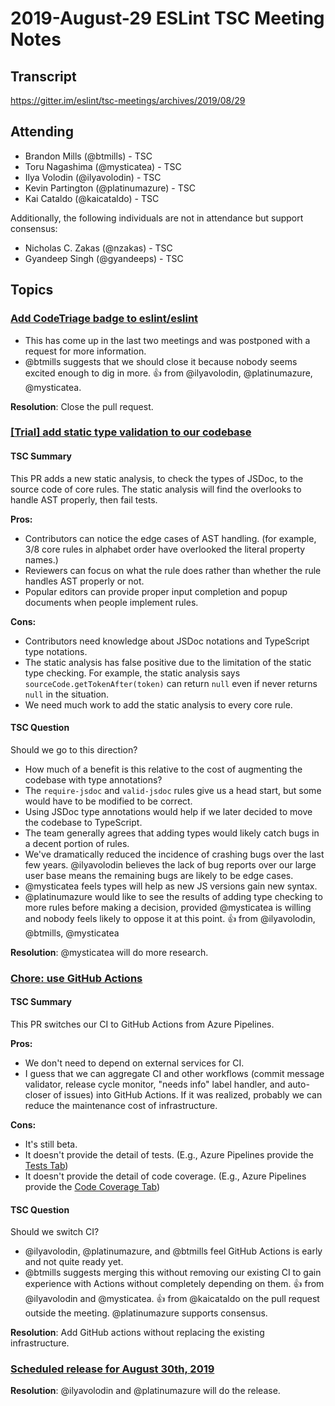 # 2019-August-29 ESLint TSC Meeting Notes

## Transcript

https://gitter.im/eslint/tsc-meetings/archives/2019/08/29

## Attending

* Brandon Mills (@btmills) - TSC
* Toru Nagashima (@mysticatea) - TSC
* Ilya Volodin (@ilyavolodin) - TSC
* Kevin Partington (@platinumazure) - TSC
* Kai Cataldo (@kaicataldo) - TSC

Additionally, the following individuals are not in attendance but support consensus:

* Nicholas C. Zakas (@nzakas) - TSC
* Gyandeep Singh (@gyandeeps) - TSC

## Topics

### [Add CodeTriage badge to eslint/eslint](https://github.com/eslint/eslint/pull/11807)

* This has come up in the last two meetings and was postponed with a request for more information.
* @btmills suggests that we should close it because nobody seems excited enough to dig in more. :+1: from @ilyavolodin, @platinumazure, @mysticatea.

**Resolution**: Close the pull request.

### [[Trial] add static type validation to our codebase](https://github.com/eslint/eslint/pull/12082)

#### TSC Summary

This PR adds a new static analysis, to check the types of JSDoc, to the source code of core rules. The static analysis will find the overlooks to handle AST properly, then fail tests.

**Pros:**

- Contributors can notice the edge cases of AST handling. (for example, 3/8 core rules in alphabet order have overlooked the literal property names.)
- Reviewers can focus on what the rule does rather than whether the rule handles AST properly or not.
- Popular editors can provide proper input completion and popup documents when people implement rules.

**Cons:**

- Contributors need knowledge about JSDoc notations and TypeScript type notations.
- The static analysis has false positive due to the limitation of the static type checking. For example, the static analysis says `sourceCode.getTokenAfter(token)` can return `null` even if never returns `null` in the situation.
- We need much work to add the static analysis to every core rule.

#### TSC Question

Should we go to this direction?

* How much of a benefit is this relative to the cost of augmenting the codebase with type annotations?
* The `require-jsdoc` and `valid-jsdoc` rules give us a head start, but some would have to be modified to be correct.
* Using JSDoc type annotations would help if we later decided to move the codebase to TypeScript.
* The team generally agrees that adding types would likely catch bugs in a decent portion of rules.
* We've dramatically reduced the incidence of crashing bugs over the last few years. @ilyavolodin believes the lack of bug reports over our large user base means the remaining bugs are likely to be edge cases.
* @mysticatea feels types will help as new JS versions gain new syntax.
* @platinumazure would like to see the results of adding type checking to more rules before making a decision, provided @mysticatea is willing and nobody feels likely to oppose it at this point. :+1: from @ilyavolodin, @btmills, @mysticatea

**Resolution**: @mysticatea will do more research.

### [Chore: use GitHub Actions](https://github.com/eslint/eslint/pull/12144)

#### TSC Summary

This PR switches our CI to GitHub Actions from Azure Pipelines.

**Pros:**

- We don't need to depend on external services for CI.
- I guess that we can aggregate CI and other workflows (commit message validator, release cycle monitor, "needs info" label handler, and auto-closer of issues) into GitHub Actions. If it was realized, probably we can reduce the maintenance cost of infrastructure.

**Cons:**

- It's still beta.
- It doesn't provide the detail of tests. (E.g., Azure Pipelines provide the [Tests Tab](https://dev.azure.com/eslint/eslint/_build/results?buildId=341&view=ms.vss-test-web.build-test-results-tab))
- It doesn't provide the detail of code coverage. (E.g., Azure Pipelines provide the [Code Coverage Tab](https://dev.azure.com/eslint/eslint/_build/results?buildId=341&view=codecoverage-tab))

#### TSC Question

Should we switch CI?

* @ilyavolodin, @platinumazure, and @btmills feel GitHub Actions is early and not quite ready yet.
* @btmills suggests merging this without removing our existing CI to gain experience with Actions without completely depending on them. :+1: from @ilyavolodin and @mysticatea. :+1: from @kaicataldo on the pull request outside the meeting. @platinumazure supports consensus.

**Resolution**: Add GitHub actions without replacing the existing infrastructure.

### [Scheduled release for August 30th, 2019](https://github.com/eslint/eslint/issues/12159)

**Resolution**: @ilyavolodin and @platinumazure will do the release.
